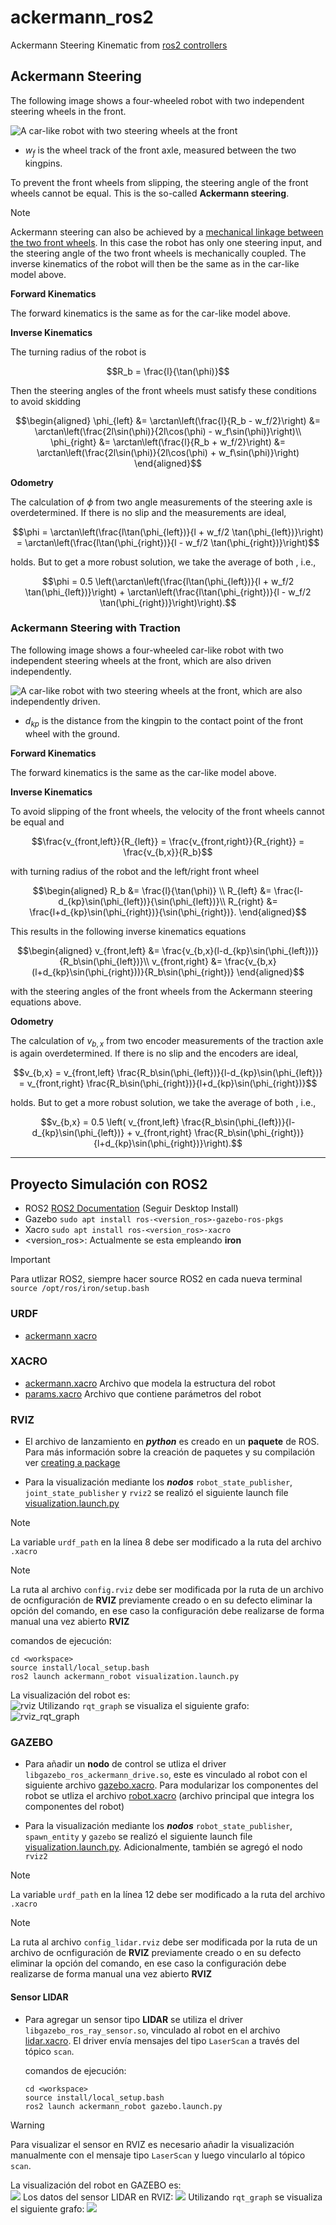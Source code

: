 # ackermann_ros2

Ackermann Steering Kinematic from [ros2 controllers](https://control.ros.org/master/doc/ros2_controllers/doc/mobile_robot_kinematics.html#mobile-robot-kinematics)

## Ackermann Steering

The following image shows a four-wheeled robot with two independent
steering wheels in the front.

![A car-like robot with two steering wheels at the front](ackermann_robot/imgs/ackermann_steering.svg)

-   $w_f$ is the wheel track of the front axle, measured between the two
    kingpins.

To prevent the front wheels from slipping, the steering angle of the
front wheels cannot be equal. This is the so-called **Ackermann
steering**.

> [!NOTE]
> Ackermann steering can also be achieved by a [mechanical linkage between the two front wheels](https://en.wikipedia.org/wiki/Ackermann_steering_geometry). In this case the robot has only one steering input, and the steering angle of the two front wheels is mechanically coupled. The inverse kinematics of the robot will then be the same as in the car-like model above.

**Forward Kinematics**

The forward kinematics is the same as for the car-like model above.

**Inverse Kinematics**

The turning radius of the robot is

$$R_b = \frac{l}{\tan(\phi)}$$

Then the steering angles of the front wheels must satisfy these
conditions to avoid skidding

$$\begin{aligned}
\phi_{left} &= \arctan\left(\frac{l}{R_b - w_f/2}\right) &= \arctan\left(\frac{2l\sin(\phi)}{2l\cos(\phi) - w_f\sin(\phi)}\right)\\
\phi_{right} &= \arctan\left(\frac{l}{R_b + w_f/2}\right) &= \arctan\left(\frac{2l\sin(\phi)}{2l\cos(\phi) + w_f\sin(\phi)}\right)
\end{aligned}$$

**Odometry**

The calculation of $\phi$ from two angle measurements of the steering
axle is overdetermined. If there is no slip and the measurements are
ideal,

$$\phi = \arctan\left(\frac{l\tan(\phi_{left})}{l + w_f/2 \tan(\phi_{left})}\right) = \arctan\left(\frac{l\tan(\phi_{right})}{l - w_f/2 \tan(\phi_{right})}\right)$$

holds. But to get a more robust solution, we take the average of both ,
i.e.,

$$\phi = 0.5 \left(\arctan\left(\frac{l\tan(\phi_{left})}{l + w_f/2 \tan(\phi_{left})}\right) + \arctan\left(\frac{l\tan(\phi_{right})}{l - w_f/2 \tan(\phi_{right})}\right)\right).$$

### Ackermann Steering with Traction

The following image shows a four-wheeled car-like robot with two
independent steering wheels at the front, which are also driven
independently.

![A car-like robot with two steering wheels at the front, which are also independently driven.](ackermann_robot/imgs/ackermann_steering_traction.svg)

-   $d_{kp}$ is the distance from the kingpin to the contact point of
    the front wheel with the ground.

**Forward Kinematics**

The forward kinematics is the same as the car-like model above.

**Inverse Kinematics**

To avoid slipping of the front wheels, the velocity of the front wheels
cannot be equal and

$$\frac{v_{front,left}}{R_{left}} = \frac{v_{front,right}}{R_{right}} = \frac{v_{b,x}}{R_b}$$

with turning radius of the robot and the left/right front wheel

$$\begin{aligned}
R_b       &= \frac{l}{\tan(\phi)} \\
R_{left}  &= \frac{l-d_{kp}\sin(\phi_{left})}{\sin(\phi_{left})}\\
R_{right} &= \frac{l+d_{kp}\sin(\phi_{right})}{\sin(\phi_{right})}.
\end{aligned}$$

This results in the following inverse kinematics equations

$$\begin{aligned}
v_{front,left} &= \frac{v_{b,x}(l-d_{kp}\sin(\phi_{left}))}{R_b\sin(\phi_{left})}\\
v_{front,right} &= \frac{v_{b,x}(l+d_{kp}\sin(\phi_{right}))}{R_b\sin(\phi_{right})}
\end{aligned}$$

with the steering angles of the front wheels from the Ackermann steering
equations above.

**Odometry**

The calculation of $v_{b,x}$ from two encoder measurements of the
traction axle is again overdetermined. If there is no slip and the
encoders are ideal,

$$v_{b,x} = v_{front,left} \frac{R_b\sin(\phi_{left})}{l-d_{kp}\sin(\phi_{left})} =  v_{front,right} \frac{R_b\sin(\phi_{right})}{l+d_{kp}\sin(\phi_{right})}$$

holds. But to get a more robust solution, we take the average of both ,
i.e.,

$$v_{b,x} = 0.5 \left( v_{front,left} \frac{R_b\sin(\phi_{left})}{l-d_{kp}\sin(\phi_{left})} +  v_{front,right} \frac{R_b\sin(\phi_{right})}{l+d_{kp}\sin(\phi_{right})}\right).$$

---

## Proyecto Simulación con ROS2

- ROS2 [ROS2 Documentation](https://docs.ros.org/en/iron/Installation/Ubuntu-Install-Debians.html) (Seguir Desktop Install)
- Gazebo ```sudo apt install ros-<version_ros>-gazebo-ros-pkgs```
- Xacro ```sudo apt install ros-<version_ros>-xacro```
- <version_ros>: Actualmente se esta empleando **iron**

> [!IMPORTANT]
> Para utlizar ROS2, siempre hacer source ROS2 en cada nueva terminal ```source /opt/ros/iron/setup.bash```

### URDF

  - [ackermann xacro](https://github.com/abarbierif/ackermann_ros2/blob/main/ackermann_robot/urdf/ackermann.xacro)

### XACRO

  - [ackermann.xacro](https://github.com/abarbierif/ackermann_ros2/blob/main/ackermann_robot/urdf/ackermann.xacro) Archivo que modela la estructura del robot
  - [params.xacro](https://github.com/abarbierif/ackermann_ros2/blob/main/ackermann_robot/urdf/params.xacro) Archivo que contiene parámetros del robot

### RVIZ
  - El archivo de lanzamiento en ***python*** es creado en un **paquete** de ROS. Para más información sobre la creación de paquetes y su compilación ver [creating a package](https://docs.ros.org/en/iron/Tutorials/Beginner-Client-Libraries/Creating-Your-First-ROS2-Package.html)
  
  - Para la visualización mediante los ***nodos*** ```robot_state_publisher```, ```joint_state_publisher``` y ```rviz2``` se realizó el siguiente launch file [visualization.launch.py](https://github.com/abarbierif/ackermann_ros2/blob/main/ackermann_robot/launch/visualization.launch.py)

> [!NOTE]
>  La variable ```urdf_path``` en la línea 8 debe ser modificado a la ruta del archivo ```.xacro```

> [!NOTE]
>  La ruta al archivo ```config.rviz``` debe ser modificada por la ruta de un archivo de ocnfiguración de **RVIZ** previamente creado o en su defecto eliminar la opción del comando, en ese caso la configuración debe realizarse de forma manual una vez abierto **RVIZ**

  comandos de ejecución:
    
  ```
  cd <workspace>
  source install/local_setup.bash
  ros2 launch ackermann_robot visualization.launch.py
  ```
    
  La visualización del robot es:\
  ![rviz](https://github.com/abarbierif/ackermann_ros2/blob/main/ackermann_robot/imgs/visualization_rviz.png)
  Utilizando ```rqt_graph``` se visualiza el siguiente grafo:\
  ![rviz_rqt_graph](https://github.com/abarbierif/ackermann_ros2/blob/main/ackermann_robot/imgs/rosgraph_rviz.png)
    
### GAZEBO

- Para añadir un **nodo** de control se utliza el driver ```libgazebo_ros_ackermann_drive.so```, este es vinculado al robot con el siguiente archivo [gazebo.xacro](https://github.com/abarbierif/ackermann_ros2/blob/main/ackermann_robot/urdf/gazebo.xacro). Para modularizar los componentes del robot se utliza el archivo [robot.xacro](https://github.com/abarbierif/ackermann_ros2/blob/main/ackermann_robot/urdf/robot.xacro) (archivo principal que integra los componentes del robot)

- Para la visualización mediante los ***nodos*** ```robot_state_publisher```, ```spawn_entity``` y ```gazebo``` se realizó el siguiente launch file [visualization.launch.py](https://github.com/abarbierif/ackermann_ros2/blob/main/ackermann_robot/launch/gazebo.launch.py). Adicionalmente, también se agregó el nodo ```rviz2```

> [!NOTE]
> La variable ```urdf_path``` en la línea 12 debe ser modificado a la ruta del archivo ```.xacro```

> [!NOTE]
> La ruta al archivo ```config_lidar.rviz``` debe ser modificada por la ruta de un archivo de ocnfiguración de **RVIZ** previamente creado o en su defecto eliminar la opción del comando, en ese caso la configuración debe realizarse de forma manual una vez abierto **RVIZ**
  

#### Sensor LIDAR

- Para agregar un sensor tipo **LIDAR** se utiliza el driver ```libgazebo_ros_ray_sensor.so```, vinculado al robot en el archivo [lidar.xacro](https://github.com/abarbierif/ackermann_ros2/blob/main/ackermann_robot/urdf/lidar.xacro). El driver envía mensajes del tipo ```LaserScan``` a través del tópico ```scan```.

  comandos de ejecución:
    
    ```
    cd <workspace>
    source install/local_setup.bash
    ros2 launch ackermann_robot gazebo.launch.py
    ```
    
> [!WARNING]
> Para visualizar el sensor en RVIZ es necesario añadir la visualización manualmente con el mensaje tipo ```LaserScan``` y luego vincularlo al tópico ```scan```. 
    
  La visualización del robot en GAZEBO es:\
  ![](https://github.com/abarbierif/ackermann_ros2/blob/main/ackermann_robot/imgs/Screencast%20from%2007-15-2024%2007_10_48%20PM.gif)
  Los datos del sensor LIDAR en RVIZ:
  ![](https://github.com/abarbierif/ackermann_ros2/blob/main/ackermann_robot/imgs/Screencast%20from%2007-15-2024%2007_12_20%20PM.gif)
  Utilizando ```rqt_graph``` se visualiza el siguiente grafo:
  ![](https://github.com/abarbierif/ackermann_ros2/blob/main/ackermann_robot/imgs/rosgraph_gazebo.png)
  
